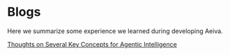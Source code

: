 #  Blogs


Here we summarize some experience we learned during developing Aeiva.

[Thoughts on Several Key Concepts for Agentic Intelligence](./blogs/Thoughts_on_key_concepts_for_agentic_intelligence.md)